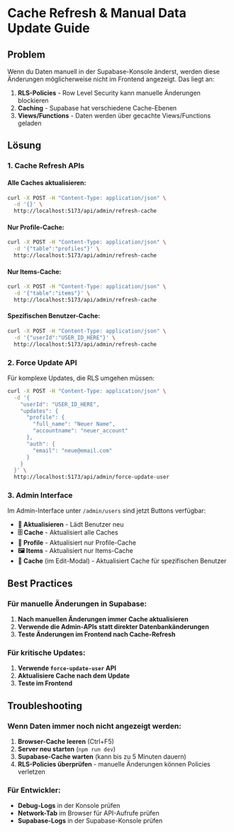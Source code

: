 # Cache Refresh & Manual Data Update Guide

## Problem
Wenn du Daten manuell in der Supabase-Konsole änderst, werden diese Änderungen möglicherweise nicht im Frontend angezeigt. Das liegt an:

1. **RLS-Policies** - Row Level Security kann manuelle Änderungen blockieren
2. **Caching** - Supabase hat verschiedene Cache-Ebenen
3. **Views/Functions** - Daten werden über gecachte Views/Functions geladen

## Lösung

### 1. Cache Refresh APIs

#### Alle Caches aktualisieren:
```bash
curl -X POST -H "Content-Type: application/json" \
  -d '{}' \
  http://localhost:5173/api/admin/refresh-cache
```

#### Nur Profile-Cache:
```bash
curl -X POST -H "Content-Type: application/json" \
  -d '{"table":"profiles"}' \
  http://localhost:5173/api/admin/refresh-cache
```

#### Nur Items-Cache:
```bash
curl -X POST -H "Content-Type: application/json" \
  -d '{"table":"items"}' \
  http://localhost:5173/api/admin/refresh-cache
```

#### Spezifischen Benutzer-Cache:
```bash
curl -X POST -H "Content-Type: application/json" \
  -d '{"userId":"USER_ID_HERE"}' \
  http://localhost:5173/api/admin/refresh-cache
```

### 2. Force Update API

Für komplexe Updates, die RLS umgehen müssen:

```bash
curl -X POST -H "Content-Type: application/json" \
  -d '{
    "userId": "USER_ID_HERE",
    "updates": {
      "profile": {
        "full_name": "Neuer Name",
        "accountname": "neuer_account"
      },
      "auth": {
        "email": "neue@email.com"
      }
    }
  }' \
  http://localhost:5173/api/admin/force-update-user
```

### 3. Admin Interface

Im Admin-Interface unter `/admin/users` sind jetzt Buttons verfügbar:

- **🔄 Aktualisieren** - Lädt Benutzer neu
- **🗄️ Cache** - Aktualisiert alle Caches
- **👥 Profile** - Aktualisiert nur Profile-Cache
- **🖼️ Items** - Aktualisiert nur Items-Cache
- **🔄 Cache** (im Edit-Modal) - Aktualisiert Cache für spezifischen Benutzer

## Best Practices

### Für manuelle Änderungen in Supabase:

1. **Nach manuellen Änderungen immer Cache aktualisieren**
2. **Verwende die Admin-APIs statt direkter Datenbankänderungen**
3. **Teste Änderungen im Frontend nach Cache-Refresh**

### Für kritische Updates:

1. **Verwende `force-update-user` API**
2. **Aktualisiere Cache nach dem Update**
3. **Teste im Frontend**

## Troubleshooting

### Wenn Daten immer noch nicht angezeigt werden:

1. **Browser-Cache leeren** (Ctrl+F5)
2. **Server neu starten** (`npm run dev`)
3. **Supabase-Cache warten** (kann bis zu 5 Minuten dauern)
4. **RLS-Policies überprüfen** - manuelle Änderungen können Policies verletzen

### Für Entwickler:

- **Debug-Logs** in der Konsole prüfen
- **Network-Tab** im Browser für API-Aufrufe prüfen
- **Supabase-Logs** in der Supabase-Konsole prüfen 